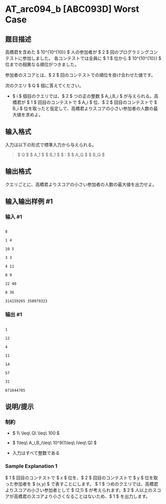 # AT_arc094_b [ABC093D] Worst Case

## 题目描述

[problemUrl]: https://atcoder.jp/contests/abc093/tasks/arc094_b

高橋君を含めた $ 10^{10^{10}} $ 人の参加者が $ 2 $ 回のプログラミングコンテストに参加しました。 各コンテストでは全員に $ 1 $ 位から $ 10^{10^{10}} $ 位までの相異なる順位がつきました。

参加者のスコアとは、$ 2 $ 回のコンテストでの順位を掛け合わせた値です。

次のクエリ $ Q $ 個に答えてください。

- $ i $ 個目のクエリでは、$ 2 $ つの正の整数 $ A_i,B_i $ が与えられる。高橋君が $ 1 $ 回目のコンテストで $ A_i $ 位、$ 2 $ 回目のコンテストで $ B_i $ 位を取ったと仮定して、高橋君よりスコアの小さい参加者の人数の最大値を求めよ。

## 输入格式

入力は以下の形式で標準入力から与えられる。

> $ Q $ $ A_1 $ $ B_1 $ $ : $ $ A_Q $ $ B_Q $

## 输出格式

クエリごとに、高橋君よりスコアの小さい参加者の人数の最大値を出力せよ。

## 输入输出样例 #1

### 输入 #1

```
8
1 4
10 5
3 3
4 11
8 9
22 40
8 36
314159265 358979323
```

### 输出 #1

```
1
12
4
11
14
57
31
671644785
```

## 说明/提示

### 制約

- $ 1\ \leq\ Q\ \leq\ 100 $
- $ 1\leq\ A_i,B_i\leq\ 10^9(1\leq\ i\leq\ Q) $
- 入力はすべて整数である

### Sample Explanation 1

$ 1 $ 回目のコンテストで $ x $ 位を、$ 2 $ 回目のコンテストで $ y $ 位を取った参加者を $ (x,y) $ で表すことにします。 $ 1 $ つめのクエリでは、高橋君よりスコアの小さい参加者として $ (2,1) $ が考えられます。$ 2 $ 人以上のスコアが高橋君のスコアより小さくなることはないため、$ 1 $ を出力します。